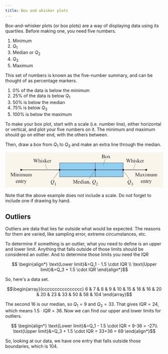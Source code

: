 ```yaml
---
title: Box and whisker plots
---
```


Box-and-whisker plots (or box plots) are a way of displaying data using its quartiles. Before making one, you need five numbers.

1. Minimum
2. $Q_1$
3. Median or $Q_2$
4. $Q_3$
5. Maximum

This set of numbers is known as the five-number summary, and can be thought of as percentage markers.

1. 0% of the data is below the minimum
2. 25% of the data is below $Q_1$
3. 50% is below the median
4. 75% is below $Q_3$
5. 100% is below the maximum

To make your box plot, start with a scale (i.e. number line), either horizontal or vertical, and plot your five numbers on it. The minimum and maximum should go on either end, with the others between.

Then, draw a box from $Q_1$ to $Q_3$ and make an extra line through the median.

![Box plot](../img/1.3-boxplot.png)

Note that the above example does not include a scale. Do not forget to include one if drawing by hand.

## Outliers

Outliers are data that lies far outside what would be expected. The reasons for them are varied, like sampling error, extreme circumstances, etc. 

To determine if something is an outlier, what you need to define is an upper and lower limit. Anything that falls outside of those limits should be considered an outlier. And to determine those limits you need the IQR

$$ \begin{align*}
\text{Lower limit}&=Q_1 - 1.5 \cdot IQR \\
\text{Upper limit}&=Q_3 + 1.5 \cdot IQR
\end{align*}$$

So, here's a data set.

$$\begin{array}{cccccccccccccccc}
6 & 7 & 8 & 9 & 10 & 15 & 16 & 16 & 20 & 20 & 23 & 33 & 50 & 58 & 104
\end{array}$$

The second 16 is our median, so $Q_1=9$ and $Q_3=33$. That gives $IQR=24$, which means $1.5\cdot IQR=36$. Now we can find our upper and lower limits for outliers.

$$ \begin{align*}
\text{Lower limit}&=Q_1 - 1.5 \cdot IQR = 9-36 = -27\\
\text{Upper limit}&=Q_3 + 1.5 \cdot IQR = 33+36 = 69
\end{align*}$$

So, looking at our data, we have one entry that falls outside those boundaries, which is 104.